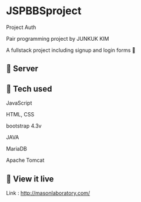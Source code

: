 # JSPBBSproject

Project Auth

Pair programming project by JUNKUK KIM

A fullstack project including signup and login forms 🔐

## :brain: Server

## :robot: Tech used

JavaScript

HTML, CSS

bootstrap 4.3v

JAVA

MariaDB

Apache Tomcat

## :eyes: View it live
Link : http://masonlaboratory.com/
